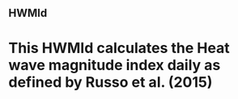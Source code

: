 ## HWMId
# This HWMId calculates the Heat wave magnitude index daily as defined by Russo et al. (2015)
